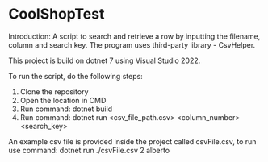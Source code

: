 # CoolShopTest
Introduction: A script to search and retrieve a row by inputting the filename, column and search key. 
The program uses third-party library - CsvHelper.

This project is build on dotnet 7 using Visual Studio 2022.

To run the script, do the following steps:
1. Clone the repository
2. Open the location in CMD
3. Run command: dotnet build
4. Run command: dotnet run <csv_file_path.csv> <column_number> <search_key>

An example csv file is provided inside the project called csvFile.csv, to run use command:
dotnet run ./csvFile.csv 2 alberto
